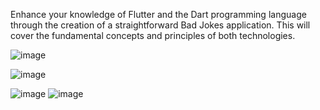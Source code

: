 Enhance your knowledge of Flutter and the Dart programming language through the creation of a straightforward Bad Jokes application. This will cover the fundamental concepts and principles of both technologies.

![image](https://user-images.githubusercontent.com/114382094/232596833-dc2810da-ac07-4c87-b73b-f029a8e306a4.png)

![image](https://user-images.githubusercontent.com/114382094/232596912-06bf1f83-568a-44bd-a04a-b1b5d4b279fa.png)

![image](https://user-images.githubusercontent.com/114382094/232596993-667a12b8-3a8f-4719-bd17-a4a8c7a0ed6e.png)
![image](https://user-images.githubusercontent.com/114382094/232597069-a265cb03-5c24-4772-95ca-046e8ea78bb6.png)
